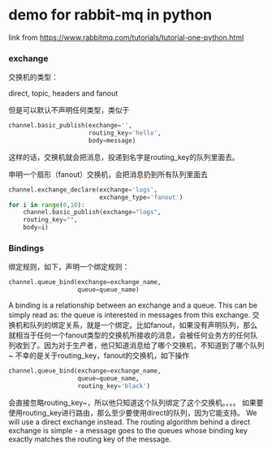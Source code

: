 # demo for rabbit-mq in python
link from https://www.rabbitmq.com/tutorials/tutorial-one-python.html
#### 

### exchange

交换机的类型：

direct, topic, headers and fanout

但是可以默认不声明任何类型，类似于
```python
channel.basic_publish(exchange='',
                      routing_key='hello',
                      body=message)
```
这样的话，交换机就会把消息，投递到名字是routing_key的队列里面去。

申明一个扇形（fanout）交换机，会把消息扔到所有队列里面去
```python
channel.exchange_declare(exchange='logs',
                         exchange_type='fanout')
for i in range(0,10):
	channel.basic_publish(exchange="logs",
	routing_key="",
	body=i)
```


### Bindings

绑定规则，如下，声明一个绑定规则：

```python
channel.queue_bind(exchange=exchange_name,
                   queue=queue_name)
```
A binding is a relationship between an exchange and a queue. This can be simply read as: the queue is interested in messages from this exchange.
交换机和队列的绑定关系，就是一个绑定。比如fanout，如果没有声明队列，那么就相当于任何一个fanout类型的交换机所接收的消息，会被任何业务方的任何队列收到了。因为对于生产者，他只知道消息给了哪个交换机，不知道到了哪个队列~
不幸的是关于routing_key，fanout的交换机，如下操作
```python
channel.queue_bind(exchange=exchange_name,
                   queue=queue_name,
                   routing_key='black')
```
会直接忽略routing_key~，所以他只知道这个队列绑定了这个交换机。。。。
如果要使用routing_key进行路由，那么至少要使用direct的队列，因为它能支持。
We will use a direct exchange instead. The routing algorithm behind a direct exchange is simple - a message goes to the queues whose binding key exactly matches the routing key of the message.
